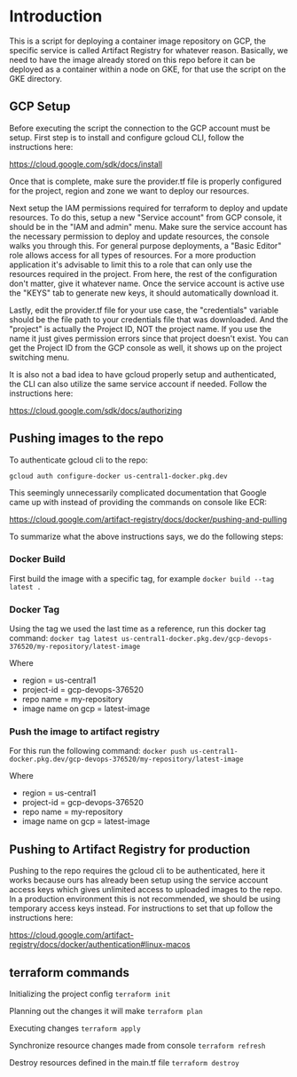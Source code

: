# Introduction

This is a script for deploying a container image repository on GCP, the specific service is called Artifact Registry for whatever reason. Basically, we need to have the image already stored on this repo before it can be deployed as a container within a node on GKE, for that use the script on the GKE directory.

## GCP Setup

Before executing the script the connection to the GCP account must be setup. First step is to install and configure gcloud CLI, follow the instructions here:

https://cloud.google.com/sdk/docs/install

Once that is complete, make sure the provider.tf file is properly configured for the project, region and zone we want to deploy our resources.

Next setup the IAM permissions required for terraform to deploy and update resources. To do this, setup a new "Service account" from GCP console, it should be in the "IAM and admin" menu. Make sure the service account has the necessary permission to deploy and update resources, the console walks you through this. For general purpose deployments, a "Basic Editor" role allows access for all types of resources. For a more production application it's advisable to limit this to a role that can only use the resources required in the project. From here, the rest of the configuration don't matter, give it whatever name. Once the service account is active use the "KEYS" tab to generate new keys, it should automatically download it.

Lastly, edit the provider.tf file for your use case, the "credentials" variable should be the file path to your credentials file that was downloaded. And the "project" is actually the Project ID, NOT the project name. If you use the name it just gives permission errors since that project doesn't exist. You can get the Project ID from the GCP console as well, it shows up on the project switching menu.

It is also not a bad idea to have gcloud properly setup and authenticated, the CLI can also utilize the same service account if needed. Follow the instructions here:

https://cloud.google.com/sdk/docs/authorizing

## Pushing images to the repo

To authenticate gcloud cli to the repo:

`gcloud auth configure-docker us-central1-docker.pkg.dev`

This seemingly unnecessarily complicated documentation that Google came up with instead of providing the commands on console like ECR:

https://cloud.google.com/artifact-registry/docs/docker/pushing-and-pulling

To summarize what the above instructions says, we do the following steps:

### Docker Build

First build the image with a specific tag, for example
`docker build --tag latest .`

### Docker Tag

Using the tag we used the last time as a reference, run this docker tag command:
`docker tag latest us-central1-docker.pkg.dev/gcp-devops-376520/my-repository/latest-image`

Where
* region = us-central1
* project-id = gcp-devops-376520
* repo name = my-repository
* image name on gcp = latest-image

### Push the image to artifact registry

For this run the following command:
`docker push us-central1-docker.pkg.dev/gcp-devops-376520/my-repository/latest-image`

Where
* region = us-central1
* project-id = gcp-devops-376520
* repo name = my-repository
* image name on gcp = latest-image 

## Pushing to Artifact Registry for production

Pushing to the repo requires the gcloud cli to be authenticated, here it works because ours has already been setup using the service account access keys which gives unlimited access to uploaded images to the repo. In a production environment this is not recommended, we should be using temporary access keys instead. For instructions to set that up follow the instructions here:

https://cloud.google.com/artifact-registry/docs/docker/authentication#linux-macos

## terraform commands

Initializing the project config
`terraform init`

Planning out the changes it will make
`terraform plan`

Executing changes
`terraform apply`

Synchronize resource changes made from console
`terraform refresh`

Destroy resources defined in the main.tf file
`terraform destroy`
